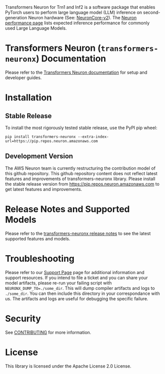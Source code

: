 Transformers Neuron for Trn1 and Inf2 is a software package that enables
PyTorch users to perform large language model (LLM) inference on
second-generation Neuron hardware (See: [NeuronCore-v2](https://awsdocs-neuron.readthedocs-hosted.com/en/latest/general/arch/neuron-hardware/neuron-core-v2.html)). The [Neuron performance page](https://awsdocs-neuron.readthedocs-hosted.com/en/latest/general/benchmarks/inf2/inf2-performance.html#large-language-models-inference-performance) lists expected inference performance for commonly used Large Language Models.

# Transformers Neuron (``transformers-neuronx``) Documentation
Please refer to the [Transformers Neuron documentation](https://awsdocs-neuron.readthedocs-hosted.com/en/latest/libraries/transformers-neuronx/) for setup and developer guides.

# Installation

## Stable Release

To install the most rigorously tested stable release, use the PyPI pip wheel:

```
pip install transformers-neuronx --extra-index-url=https://pip.repos.neuron.amazonaws.com
```

## Development Version

The AWS Neuron team is currently restructuring the contribution model of this github repository. This github repository content
does not reflect latest features and improvements of transformers-neuronx library. Please install the stable release version
from https://pip.repos.neuron.amazonaws.com to get latest features and improvements.

# Release Notes and Supported Models

Please refer to the [transformers-neuronx release notes](https://awsdocs-neuron.readthedocs-hosted.com/en/latest/release-notes/torch/transformers-neuronx/index.html) to see the latest supported features and models.



# Troubleshooting

Please refer to our [Support
Page](https://awsdocs-neuron.readthedocs-hosted.com/en/latest/general/support.html)
page for additional information and support resources. If you intend to
file a ticket and you can share your model artifacts, please re-run your
failing script with ``NEURONX_DUMP_TO=./some_dir``. This will dump
compiler artifacts and logs to ``./some_dir``. You can then include this
directory in your correspondance with us. The artifacts and logs are
useful for debugging the specific failure.

# Security

See [CONTRIBUTING](CONTRIBUTING.md#security-issue-notifications) for more information.

# License

This library is licensed under the Apache License 2.0 License.
